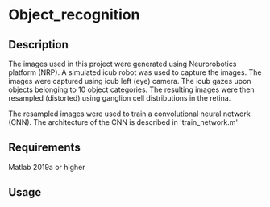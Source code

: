 # Object_recognition

## Description

The images used in this project were generated using Neurorobotics platform (NRP). A simulated icub robot was used to capture the images. The images were captured using icub left (eye) camera. The icub gazes upon objects belonging to 10 object categories. The resulting images were then resampled (distorted) using ganglion cell distributions in the retina.

The resampled images were used to train a convolutional neural network (CNN). The architecture of the CNN is described in 'train_network.m'

## Requirements

Matlab 2019a or higher

## Usage


